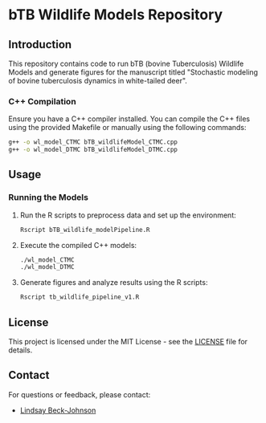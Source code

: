 # bTB Wildlife Models Repository

## Introduction
This repository contains code to run bTB (bovine Tuberculosis) Wildlife Models and generate figures for the manuscript titled "Stochastic modeling of bovine tuberculosis dynamics in white-tailed deer".

### C++ Compilation
Ensure you have a C++ compiler installed. You can compile the C++ files using the provided Makefile or manually using the following commands:
```sh
g++ -o wl_model_CTMC bTB_wildlifeModel_CTMC.cpp
g++ -o wl_model_DTMC bTB_wildlifeModel_DTMC.cpp
```

## Usage

### Running the Models
1. Run the R scripts to preprocess data and set up the environment:
    ```sh
    Rscript bTB_wildlife_modelPipeline.R
    ```

2. Execute the compiled C++ models:
    ```sh
    ./wl_model_CTMC
    ./wl_model_DTMC
    ```

3. Generate figures and analyze results using the R scripts:
    ```sh
    Rscript tb_wildlife_pipeline_v1.R
    ```

## License
This project is licensed under the MIT License - see the [LICENSE](LICENSE) file for details.

## Contact
For questions or feedback, please contact:
- [Lindsay Beck-Johnson](mailto:L.Beck-Johnson@colostate.edu)
